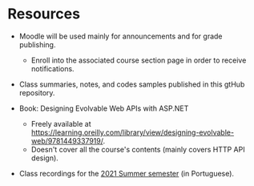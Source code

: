 # Resources

* Moodle will be used mainly for announcements and for grade publishing.
  * Enroll into the associated course section page in order to receive notifications.

* Class summaries, notes, and codes samples published in this gtHub repository.

* Book: Designing Evolvable Web APIs with ASP.NET
  * Freely available at https://learning.oreilly.com/library/view/designing-evolvable-web/9781449337919/.
  * Doesn't cover all the course's contents (mainly covers HTTP API design).

* Class recordings for the [2021 Summer semester](https://educast.fccn.pt/vod/channels/1ltu5jjjum) (in Portuguese).